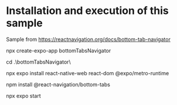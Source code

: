 # Installation and execution of this sample

Sample from https://reactnavigation.org/docs/bottom-tab-navigator


npx create-expo-app bottomTabsNavigator

cd .\bottomTabsNavigator\

npx expo install react-native-web react-dom @expo/metro-runtime

npm install @react-navigation/bottom-tabs

npx expo start
